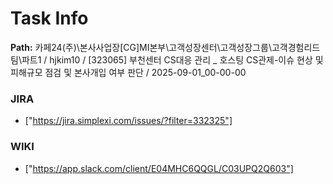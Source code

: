 # Task Info

**Path:** 카페24(주)\본사사업장\[CG]MI본부\고객성장센터\고객성장그룹\고객경험리드팀\파트1 / hjkim10 / [323065] 부천센터 CS대응 관리 _ 호스팅 CS관제-이슈 현상 및 피해규모 점검 및 본사개입 여부 판단 / 2025-09-01_00-00-00

### JIRA
- ["https://jira.simplexi.com/issues/?filter=332325"]

### WIKI
- ["https://app.slack.com/client/E04MHC6QQGL/C03UPQ2Q603"]

